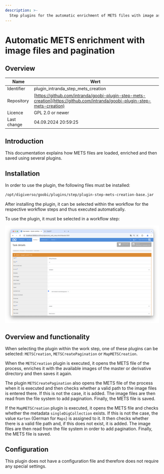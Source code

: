 ```yaml
---
description: >-
  Step plugins for the automatic enrichment of METS files with image assignment and pagination
---
```


# Automatic METS enrichment with image files and pagination

## Overview

Name                     | Wert
-------------------------|-----------
Identifier               | plugin_intranda_step_mets_creation
Repository               | [https://github.com/intranda/goobi-plugin-step-mets-creation](https://github.com/intranda/goobi-plugin-step-mets-creation)
Licence              | GPL 2.0 or newer 
Last change    | 04.09.2024 20:59:25


## Introduction
This documentation explains how METS files are loaded, enriched and then saved using several plugins. 

## Installation
In order to use the plugin, the following files must be installed:

```bash
/opt/digiverso/goobi/plugins/step/plugin-step-mets-creation-base.jar
```

After installing the plugin, it can be selected within the workflow for the respective workflow steps and thus executed automatically.

To use the plugin, it must be selected in a workflow step:

![Konfiguration des Arbeitsschritts für die Nutzung des Plugins](images/goobi-plugin-step-mets-creation_screen1_en.png)


## Overview and functionality
When selecting the plugin within the work step, one of these plugins can be selected: `METSCreation`, `METSCreatePagination` or `MapMETSCreation`.

When the `METSCreation` plugin is executed, it opens the METS file of the process, enriches it with the available images of the master or derivative directory and then saves it again. 

The plugin `METSCreatePagination` also opens the METS file of the process when it is executed and then checks whether a valid path to the image files is entered there. If this is not the case, it is added. The image files are then read from the file system to add pagination. Finally, the METS file is saved.

If the `MapMETSCreation` plugin is executed, it opens the METS file and checks whether the metadata `singleDigCollection` exists. If this is not the case, the value `Karten` (German for `Maps`) is assigned to it. It then checks whether there is a valid file path and, if this does not exist, it is added. The image files are then read from the file system in order to add pagination. Finally, the METS file is saved.

## Configuration
This plugin does not have a configuration file and therefore does not require any special settings.
